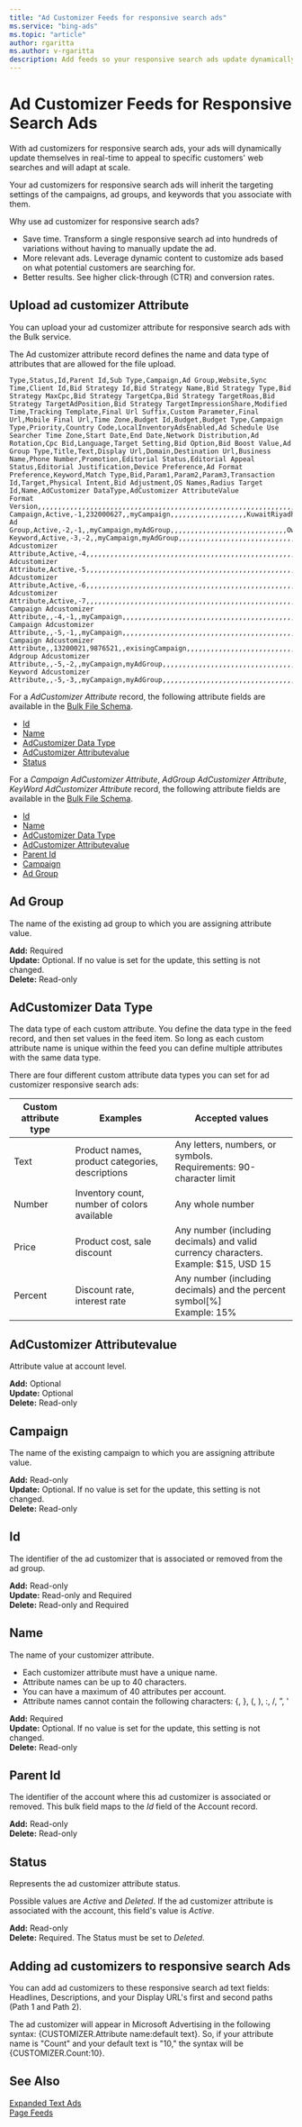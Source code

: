```yaml
---
title: "Ad Customizer Feeds for responsive search ads"
ms.service: "bing-ads"
ms.topic: "article"
author: rgaritta
ms.author: v-rgaritta
description: Add feeds so your responsive search ads update dynamically under specific circumstances. 
---
```


# Ad Customizer Feeds for Responsive Search Ads

With ad customizers for responsive search ads, your ads will dynamically update themselves in real-time to appeal to specific customers' web searches and will adapt at scale.

Your ad customizers for responsive search ads will inherit the targeting settings of the campaigns, ad groups, and keywords that you associate with them. 

Why use ad customizer for responsive search ads?

- Save time. Transform a single responsive search ad into hundreds of variations without having to manually update the ad.
- More relevant ads. Leverage dynamic content to customize ads based on what potential customers are searching for.
- Better results. See higher click-through (CTR) and conversion rates.

## <a name="upload-adcustomizerfeed"></a>Upload ad customizer Attribute

You can upload your ad customizer attribute for responsive search ads with the Bulk service.

The Ad customizer attribute record defines the name and data type of attributes that are allowed for the file upload.

```csv
Type,Status,Id,Parent Id,Sub Type,Campaign,Ad Group,Website,Sync Time,Client Id,Bid Strategy Id,Bid Strategy Name,Bid Strategy Type,Bid Strategy MaxCpc,Bid Strategy TargetCpa,Bid Strategy TargetRoas,Bid Strategy TargetAdPosition,Bid Strategy TargetImpressionShare,Modified Time,Tracking Template,Final Url Suffix,Custom Parameter,Final Url,Mobile Final Url,Time Zone,Budget Id,Budget,Budget Type,Campaign Type,Priority,Country Code,LocalInventoryAdsEnabled,Ad Schedule Use Searcher Time Zone,Start Date,End Date,Network Distribution,Ad Rotation,Cpc Bid,Language,Target Setting,Bid Option,Bid Boost Value,Ad Group Type,Title,Text,Display Url,Domain,Destination Url,Business Name,Phone Number,Promotion,Editorial Status,Editorial Appeal Status,Editorial Justification,Device Preference,Ad Format Preference,Keyword,Match Type,Bid,Param1,Param2,Param3,Transaction Id,Target,Physical Intent,Bid Adjustment,OS Names,Radius Target Id,Name,AdCustomizer DataType,AdCustomizer AttributeValue
Format Version,,,,,,,,,,,,,,,,,,,,,,,,,,,,,,,,,,,,,,,,,,,,,,,,,,,,,,,,,,,,,,,,,,,,6,,
Campaign,Active,-1,232000627,,myCampaign,,,,,,,,,,,,,,,,,,,KuwaitRiyadh,,278.12,DailyBudgetAccelerated,,,,,,,,,,,,,,,,,,,,,,,,,,,,,,,,,,,,,,,,,,,
Ad Group,Active,-2,-1,,myCampaign,myAdGroup,,,,,,,,,,,,,,,,,,,,,,,,,,,,,OwnedAndOperatedAndSyndicatedSearch,,6.55,French,,,,,,,,,,,,,,,,,,,,,,,,,,,,,,,,
Keyword,Active,-3,-2,,myCampaign,myAdGroup,,,,,,,,,,,,,,,,,,,,,,,,,,,,,,,,,,,,,,,,,,,,,,,,,,YXkNHeEwy0i9IpR2AsXnV,Phrase,1.59,,,,,,,,,,,,
Adcustomizer Attribute,Active,-4,,,,,,,,,,,,,,,,,,,,,,,,,,,,,,,,,,,,,,,,,,,,,,,,,,,,,,,,,,,,,,,,,,StringAttribute,String,StringValue
Adcustomizer Attribute,Active,-5,,,,,,,,,,,,,,,,,,,,,,,,,,,,,,,,,,,,,,,,,,,,,,,,,,,,,,,,,,,,,,,,,,NumberAttribute,Number,10
Adcustomizer Attribute,Active,-6,,,,,,,,,,,,,,,,,,,,,,,,,,,,,,,,,,,,,,,,,,,,,,,,,,,,,,,,,,,,,,,,,,PriceAttribute,Price,12.12
Adcustomizer Attribute,Active,-7,,,,,,,,,,,,,,,,,,,,,,,,,,,,,,,,,,,,,,,,,,,,,,,,,,,,,,,,,,,,,,,,,,PercentAttribute,Percent,9.9
Campaign Adcustomizer Attribute,,-4,-1,,myCampaign,,,,,,,,,,,,,,,,,,,,,,,,,,,,,,,,,,,,,,,,,,,,,,,,,,,,,,,,,,,,,,,StringAttribute,,CampaignStringValue
Campaign Adcustomizer Attribute,,-5,-1,,myCampaign,,,,,,,,,,,,,,,,,,,,,,,,,,,,,,,,,,,,,,,,,,,,,,,,,,,,,,,,,,,,,,,NumberAttribute,,100
Campaign Adcustomizer Attribute,,13200021,9876521,,exisingCampaign,,,,,,,,,,,,,,,,,,,,,,,,,,,,,,,,,,,,,,,,,,,,,,,,,,,,,,,,,,,,,,,ExistingNumberAttribute,,delete_value
Adgroup Adcustomizer Attribute,,-5,-2,,myCampaign,myAdGroup,,,,,,,,,,,,,,,,,,,,,,,,,,,,,,,,,,,,,,,,,,,,,,,,,,,,,,,,,,,,,,NumberAttribute,,1000
Keyword Adcustomizer Attribute,,-5,-3,,myCampaign,myAdGroup,,,,,,,,,,,,,,,,,,,,,,,,,,,,,,,,,,,,,,,,,,,,,,,,,,,,,,,,,,,,,,NumberAttribute,,10000
```

For a *AdCustomizer Attribute* record, the following attribute fields are available in the [Bulk File Schema](../bulk-service/bulk-file-schema.md). 

- [Id](#id)
- [Name](#name)
- [AdCustomizer Data Type](#datatype)
- [AdCustomizer Attributevalue](#attributevalue)
- [Status](#status)

For a *Campaign AdCustomizer Attribute*, *AdGroup AdCustomizer Attribute*, *KeyWord AdCustomizer Attribute* record, the following attribute fields are available in the [Bulk File Schema](../bulk-service/bulk-file-schema.md). 

- [Id](#id)
- [Name](#name)
- [AdCustomizer Data Type](#datatype)
- [AdCustomizer Attributevalue](#attributevalue)
- [Parent Id](#parentid)
- [Campaign](#campaign)
- [Ad Group](#adgroup)

## <a name="adgroup"></a>Ad Group

The name of the existing ad group to which you are assigning attribute value.

**Add:** Required  
**Update:** Optional. If no value is set for the update, this setting is not changed.    
**Delete:** Read-only  

## <a name="datatype"></a>AdCustomizer Data Type

The data type of each custom attribute. You define the data type in the feed record, and then set values in the feed item. So long as each custom attribute name is unique within the feed you can define multiple attributes with the same data type.

There are four different custom attribute data types you can set for ad customizer responsive search ads:


|Custom attribute type|Examples|Accepted values|
|-----|-----|-----|
|Text|Product names, product categories, descriptions|Any letters, numbers, or symbols.<br/> Requirements: 90-character limit|
|Number|Inventory count, number of colors available|Any whole number|
|Price|Product cost, sale discount|Any number (including decimals) and valid currency characters.<br/> Example: $15, USD 15|
 |Percent|Discount rate, interest rate|Any number (including decimals) and the percent symbol[%]<br/>Example: 15%|


## <a name="attributevalue"></a>AdCustomizer Attributevalue

Attribute value at account level.

**Add:** Optional  
**Update:** Optional    
**Delete:** Read-only  


## <a name="campaign"></a>Campaign

The name of the existing campaign to which you are assigning attribute value.

**Add:** Read-only  
**Update:** Optional. If no value is set for the update, this setting is not changed.  
**Delete:** Read-only  

## <a name="id"></a>Id
The identifier of the ad customizer that is associated or removed from the ad group.

**Add:** Read-only  
**Update:** Read-only and Required  
**Delete:** Read-only and Required  

## <a name="name"></a>Name

The name of your customizer attribute.

- Each customizer attribute must have a unique name.
- Attribute names can be up to 40 characters.
- You can have a maximum of 40 attributes per account.
- Attribute names cannot contain the following characters: {, }, (, ), :, /, ”, '

**Add:** Required  
**Update:** Optional. If no value is set for the update, this setting is not changed.    
**Delete:** Read-only  

## <a name="parentid"></a>Parent Id

The identifier of the account where this ad customizer is associated or removed.
This bulk field maps to the *Id* field of the Account record. 

**Add:** Read-only  
**Delete:** Read-only  

## <a name="status"></a>Status
Represents the ad customizer attribute status. 

Possible values are *Active* and *Deleted*. If the ad customizer attribute is associated with the account, this field's value is *Active*.

**Add:** Read-only  
**Delete:** Required. The Status must be set to *Deleted*. 

## <a name="expandedtextad-examples"></a>Adding ad customizers to responsive search Ads

You can add ad customizers to these responsive search ad text fields: Headlines, Descriptions, and your Display URL's first and second paths (Path 1 and Path 2).

The ad customizer will appear in Microsoft Advertising in the following syntax: {CUSTOMIZER.Attribute name:default text}. So, if your attribute name is "Count" and your default text is "10," the syntax will be {CUSTOMIZER.Count:10}.


## See Also
[Expanded Text Ads](expanded-text-ads.md)  
[Page Feeds](page-feeds.md)  

